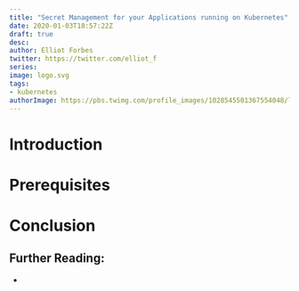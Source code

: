 ```yaml
---
title: "Secret Management for your Applications running on Kubernetes"
date: 2020-01-03T18:57:22Z
draft: true
desc: 
author: Elliot Forbes
twitter: https://twitter.com/elliot_f
series: 
image: logo.svg
tags:
- kubernetes
authorImage: https://pbs.twimg.com/profile_images/1028545501367554048/lzr43cQv_400x400.jpg
---
```


# Introduction

# Prerequisites

# Conclusion

## Further Reading:

* []()